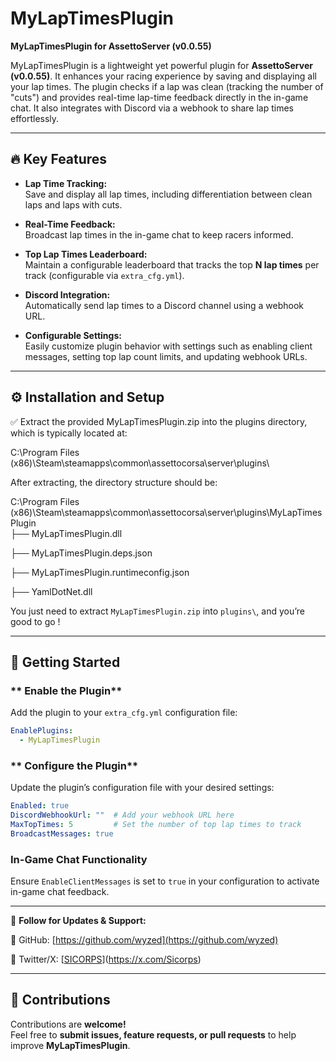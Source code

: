 # MyLapTimesPlugin
**MyLapTimesPlugin for AssettoServer (v0.0.55)**

MyLapTimesPlugin is a lightweight yet powerful plugin for **AssettoServer (v0.0.55)**. It enhances your racing experience by saving and displaying all your lap times. The plugin checks if a lap was clean (tracking the number of "cuts") and provides real-time lap-time feedback directly in the in-game chat. It also integrates with Discord via a webhook to share lap times effortlessly.

---

## 🔥 Key Features

- **Lap Time Tracking:**  
  Save and display all lap times, including differentiation between clean laps and laps with cuts.

- **Real-Time Feedback:**  
  Broadcast lap times in the in-game chat to keep racers informed.

- **Top Lap Times Leaderboard:**  
  Maintain a configurable leaderboard that tracks the top **N lap times** per track (configurable via `extra_cfg.yml`).

- **Discord Integration:**  
  Automatically send lap times to a Discord channel using a webhook URL.

- **Configurable Settings:**  
  Easily customize plugin behavior with settings such as enabling client messages, setting top lap count limits, and updating webhook URLs.

---

## ⚙️ Installation and Setup

✅ Extract the provided MyLapTimesPlugin.zip into the plugins directory, which is typically located at:

C:\Program Files (x86)\Steam\steamapps\common\assettocorsa\server\plugins\

After extracting, the directory structure should be:

C:\Program Files (x86)\Steam\steamapps\common\assettocorsa\server\plugins\MyLapTimesPlugin\
├── MyLapTimesPlugin.dll

├── MyLapTimesPlugin.deps.json

├── MyLapTimesPlugin.runtimeconfig.json

├── YamlDotNet.dll

You just need to extract `MyLapTimesPlugin.zip` into `plugins\`, and you’re good to go !

---

## 🚀 Getting Started

### ** Enable the Plugin**
Add the plugin to your `extra_cfg.yml` configuration file:
```yaml
EnablePlugins:
  - MyLapTimesPlugin
```

### ** Configure the Plugin**

Update the plugin’s configuration file with your desired settings:
```yaml
Enabled: true
DiscordWebhookUrl: ""  # Add your webhook URL here
MaxTopTimes: 5         # Set the number of top lap times to track
BroadcastMessages: true
```

### In-Game Chat Functionality
Ensure `EnableClientMessages` is set to `true` in your configuration to activate in-game chat feedback.

---


🔗 **Follow for Updates & Support:**  

📌 GitHub: [https://github.com/wyzed](https://github.com/wyzed)

📌 Twitter/X: [[SICORPS](https://x.com/Sicorps)](https://x.com/Sicorps)

---

## 🤝 Contributions

Contributions are **welcome!**   
Feel free to **submit issues, feature requests, or pull requests** to help improve **MyLapTimesPlugin**.
